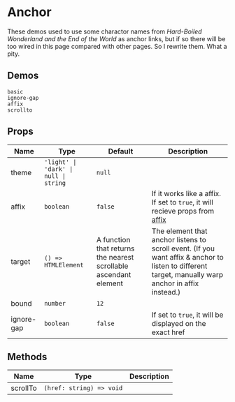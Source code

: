 # Anchor
<!--single-column-->
These demos used to use some charactor names from *Hard-Boiled Wonderland and the End of the World* as anchor links, but if so there will be too wired in this page compared with other pages. So I rewrite them. What a pity.
## Demos
```demo
basic
ignore-gap
affix
scrollto

```
## Props
|Name|Type|Default|Description|
|-|-|-|-|
|theme|`'light' \| 'dark' \| null \| string`|`null`||
|affix|`boolean`|`false`|If it works like a affix. If set to `true`, it will recieve props from [affix](n-affix#Props)|
|target|`() => HTMLElement`|A function that returns the nearest scrollable ascendant element|The element that anchor listens to scroll event. (If you want affix & anchor to listen to different target, manually warp anchor in affix instead.)|
|bound|`number`|`12`||
|ignore-gap|`boolean`|`false`| If set to `true`, it will be displayed on the exact href |

## Methods
|Name|Type|Description|
|-|-|-|
|scrollTo|`(href: string) => void`||